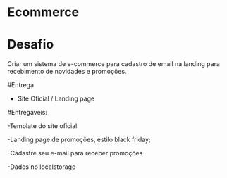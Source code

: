 # Ecommerce

# Desafio
Criar um sistema de e-commerce para cadastro de email na landing para recebimento de novidades e promoções.

#Entrega 
- Site Oficial / Landing page


#Entregáveis: 

-Template do site oficial 

-Landing page de promoções, estilo black friday; 

-Cadastre seu e-mail para receber promoções 

-Dados no localstorage
